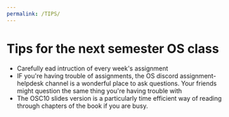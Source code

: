 ```yaml
---
permalink: /TIPS/
---
```

# Tips for the next semester OS class  
* Carefully ead intruction of every week's assignment  
* IF you're having trouble of assignments, the OS discord assignment-helpdesk channel is a wonderful place to ask questions. Your friends might question the same thing you're having trouble with  
* The OSC10 slides version is a particularly time efficient way of reading through chapters of the book if you are busy.
